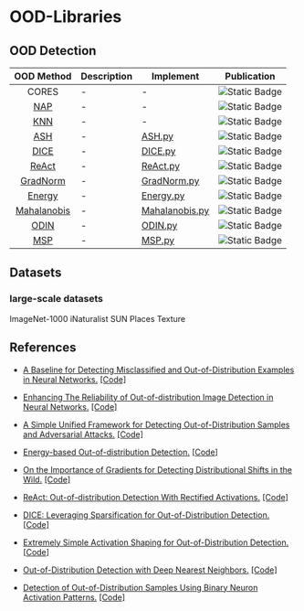 # OOD-Libraries

## OOD Detection

| OOD Method | Description | Implement | Publication |
|:-------:|-------|-------|-------|
| CORES | - | - | ![Static Badge](https://img.shields.io/badge/2024-CVPR-brightgreen?style=for-the-badge) |
| [NAP](#nap) | - | - | ![Static Badge](https://img.shields.io/badge/2023-CVPR-brightgreen?style=for-the-badge) |
| [KNN](#knn) | - | - | ![Static Badge](https://img.shields.io/badge/2022-ICML-orange?style=for-the-badge) |
| [ASH](#ash) | - | [ASH.py](ood_methods/ASH.py) | ![Static Badge](https://img.shields.io/badge/2022-ICLR-4bb2ff?style=for-the-badge) |
| [DICE](#dice) | - | [DICE.py](ood_methods/DICE.py) | ![Static Badge](https://img.shields.io/badge/2022-ECCV-pink?style=for-the-badge) |
| [ReAct](#react) | - | [ReAct.py](ood_methods/ReAct.py) | ![Static Badge](https://img.shields.io/badge/2021-NeurIPS-8A2BE2?style=for-the-badge) |
| [GradNorm](#gradnorm) | - | [GradNorm.py](ood_methods/GradNorm.py) | ![Static Badge](https://img.shields.io/badge/2021-NeurIPS-8A2BE2?style=for-the-badge) |
| [Energy](#energy) | - | [Energy.py](ood_methods/Energy.py) | ![Static Badge](https://img.shields.io/badge/2020-NeurIPS-8A2BE2?style=for-the-badge) |
| [Mahalanobis](#maha) | - | [Mahalanobis.py](ood_methods/Mahalanobis.py) | ![Static Badge](https://img.shields.io/badge/2018-NeurIPS-8A2BE2?style=for-the-badge) |
| [ODIN](#odin) | - | [ODIN.py](ood_methods/ODIN.py) | ![Static Badge](https://img.shields.io/badge/2018-ICLR-4bb2ff?style=for-the-badge) |
| [MSP](#msp) | - | [MSP.py](ood_methods/MSP.py) | ![Static Badge](https://img.shields.io/badge/2017-ICLR-4bb2ff?style=for-the-badge) |


## Datasets

###  

### large-scale datasets
ImageNet-1000
iNaturalist
SUN
Places
Texture

## References

<div id="msp"></div> 


- [A Baseline for Detecting Misclassified and Out-of-Distribution Examples in Neural Networks.](https://arxiv.org/pdf/1610.02136) [[Code]](https://github.com/hendrycks/error-detection)


<div id="odin"></div> 

- [Enhancing The Reliability of Out-of-distribution Image Detection in Neural Networks.](https://arxiv.org/pdf/1706.02690) [[Code]](https://github.com/facebookresearch/odin)

<div id="maha"></div> 

- [A Simple Unified Framework for Detecting Out-of-Distribution Samples and Adversarial Attacks.](https://arxiv.org/pdf/1807.03888) [[Code]](https://github.com/pokaxpoka/deep_Mahalanobis_detector)

<div id="energy"></div>

- [Energy-based Out-of-distribution Detection.](https://arxiv.org/pdf/2010.03759) [[Code]](https://github.com/wetliu/energy_ood)

<div id="gradnorm"></div>

- [On the Importance of Gradients for Detecting Distributional Shifts in the Wild.](https://arxiv.org/pdf/2110.00218) [[Code]](https://github.com/deeplearning-wisc/gradnorm_ood)

<div id="react"></div> 

- [ReAct: Out-of-distribution Detection With Rectified Activations.](https://arxiv.org/pdf/2111.12797) [[Code]](https://github.com/deeplearning-wisc/react)

<div id="dice"></div> 

- [DICE: Leveraging Sparsification for Out-of-Distribution Detection.](https://arxiv.org/pdf/2111.09805) [[Code]](https://github.com/deeplearning-wisc/dice)

<div id="ash"></div> 

- [Extremely Simple Activation Shaping for Out-of-Distribution Detection.](https://arxiv.org/pdf/2209.09858) [[Code]](https://github.com/andrijazz/ash)


<div id="knn"></div> 

- [Out-of-Distribution Detection with Deep Nearest Neighbors.](https://arxiv.org/pdf/2204.06507) [[Code]](https://github.com/deeplearning-wisc/knn-ood)

<div id="nap"></div> 

- [Detection of Out-of-Distribution Samples Using Binary Neuron Activation Patterns.](https://openaccess.thecvf.com/content/CVPR2023/papers/Olber_Detection_of_Out-of-Distribution_Samples_Using_Binary_Neuron_Activation_Patterns_CVPR_2023_paper.pdf) [[Code]](https://github.com/safednn-group/nap-ood)
